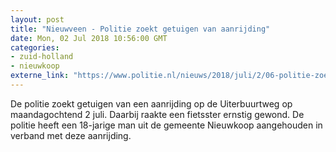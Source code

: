 ```yaml
---
layout: post
title: "Nieuwveen - Politie zoekt getuigen van aanrijding"
date: Mon, 02 Jul 2018 10:56:00 GMT
categories: 
- zuid-holland 
- nieuwkoop 
externe_link: "https://www.politie.nl/nieuws/2018/juli/2/06-politie-zoekt-getuigen-van-aanrijding.html"
---
```


De politie zoekt getuigen van een aanrijding op de Uiterbuurtweg op maandagochtend 2 juli. Daarbij raakte een fietsster ernstig gewond. De politie heeft een 18-jarige man uit de gemeente Nieuwkoop aangehouden in verband met deze aanrijding.
